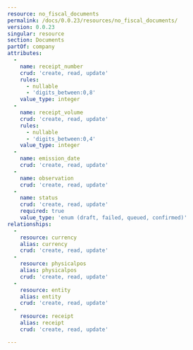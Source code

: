 ```yaml
---
resource: no_fiscal_documents
permalink: /docs/0.0.23/resources/no_fiscal_documents/
version: 0.0.23
singular: resource
section: Documents
partOf: company
attributes:
  -
    name: receipt_number
    crud: 'create, read, update'
    rules:
      - nullable
      - 'digits_between:0,8'
    value_type: integer
  -
    name: receipt_volume
    crud: 'create, read, update'
    rules:
      - nullable
      - 'digits_between:0,4'
    value_type: integer
  -
    name: emission_date
    crud: 'create, read, update'
  -
    name: observation
    crud: 'create, read, update'
  -
    name: status
    crud: 'create, read, update'
    required: true
    value_type: 'enum (draft, failed, queued, confirmed)'
relationships:
  -
    resource: currency
    alias: currency
    crud: 'create, read, update'
  -
    resource: physicalpos
    alias: physicalpos
    crud: 'create, read, update'
  -
    resource: entity
    alias: entity
    crud: 'create, read, update'
  -
    resource: receipt
    alias: receipt
    crud: 'create, read, update'

---
```

